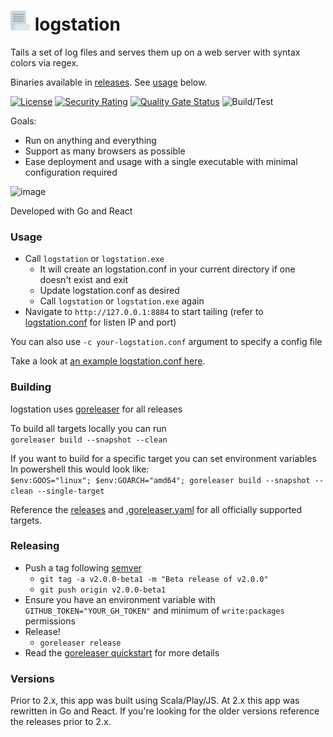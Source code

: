
# ![image](https://raw.githubusercontent.com/jdrews/logstation/master/web/public/favicon-32x32.png)  logstation #

Tails a set of log files and serves them up on a web server with syntax colors via regex. 

Binaries available in [releases](https://github.com/jdrews/logstation/releases). See [usage](https://github.com/jdrews/logstation#usage) below.   
   
[![License](https://img.shields.io/badge/License-Apache_2.0-blue.svg)](https://opensource.org/licenses/Apache-2.0) 
[![Security Rating](https://sonarcloud.io/api/project_badges/measure?project=jdrews_logstation&metric=security_rating)](https://sonarcloud.io/summary/new_code?id=jdrews_logstation)
[![Quality Gate Status](https://sonarcloud.io/api/project_badges/measure?project=jdrews_logstation&metric=alert_status)](https://sonarcloud.io/summary/new_code?id=jdrews_logstation)
![Build/Test](https://github.com/jdrews/logstation/actions/workflows/build-test.yml/badge.svg)




Goals:
- Run on anything and everything 
- Support as many browsers as possible
- Ease deployment and usage with a single executable with minimal configuration required

![image](https://user-images.githubusercontent.com/172766/232646725-4943f11e-a26b-4932-a8d7-c85110cd019a.png)

Developed with Go and React 

### Usage ###
* Call `logstation` or `logstation.exe` 
   * It will create an logstation.conf in your current directory if one doesn't exist and exit
   * Update logstation.conf as desired
   * Call `logstation` or `logstation.exe` again
* Navigate to `http://127.0.0.1:8884` to start tailing (refer to [logstation.conf](logstation.default.conf) for listen IP and port)

You can also use `-c your-logstation.conf` argument to specify a config file

Take a look at [an example logstation.conf here](logstation.default.conf).

### Building ###

logstation uses [goreleaser](https://github.com/goreleaser/goreleaser) for all releases   

To build all targets locally you can run   
`goreleaser build --snapshot --clean`  
   
If you want to build for a specific target you can set environment variables   
In powershell this would look like:    
`$env:GOOS="linux"; $env:GOARCH="amd64"; goreleaser build --snapshot --clean --single-target`

Reference the [releases](https://github.com/jdrews/logstation/releases) and [.goreleaser.yaml](.goreleaser.yaml) for all officially supported targets. 

### Releasing ### 

* Push a tag following [semver](https://semver.org/)
  * `git tag -a v2.0.0-beta1 -m "Beta release of v2.0.0"`
  * `git push origin v2.0.0-beta1`
* Ensure you have an environment variable with `GITHUB_TOKEN="YOUR_GH_TOKEN"` and minimum of `write:packages` permissions
* Release!   
  * `goreleaser release`
* Read the [goreleaser quickstart](https://goreleaser.com/quick-start/) for more details

### Versions ###
Prior to 2.x, this app was built using Scala/Play/JS. At 2.x this app was rewritten in Go and React. If you're looking for the older versions reference the releases prior to 2.x. 
